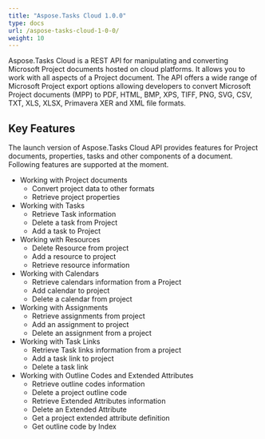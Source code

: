 ```yaml
---
title: "Aspose.Tasks Cloud 1.0.0"
type: docs
url: /aspose-tasks-cloud-1-0-0/
weight: 10
---
```


Aspose.Tasks Cloud is a REST API for manipulating and converting Microsoft Project documents hosted on cloud platforms. It allows you to work with all aspects of a Project document. The API offers a wide range of Microsoft Project export options allowing developers to convert Microsoft Project documents (MPP) to PDF, HTML, BMP, XPS, TIFF, PNG, SVG, CSV, TXT, XLS, XLSX, Primavera XER and XML file formats.
## **Key Features**
The launch version of Aspose.Tasks Cloud API provides features for Project documents, properties, tasks and other components of a document. Following features are supported at the moment.

- Working with Project documents
  - Convert project data to other formats
  - Retrieve project properties
- Working with Tasks
  - Retrieve Task information
  - Delete a task from Project
  - Add a task to Project
- Working with Resources
  - Delete Resource from project
  - Add a resource to project
  - Retrieve resource information
- Working with Calendars
  - Retrieve calendars information from a Project
  - Add calendar to project
  - Delete a calendar from project
- Working with Assignments
  - Retrieve assignments from project
  - Add an assignment to project
  - Delete an assignment from a project
- Working with Task Links
  - Retrieve Task links information from a project
  - Add a task link to project
  - Delete a task link
- Working with Outline Codes and Extended Attributes
  - Retrieve outline codes information
  - Delete a project outline code
  - Retrieve Extended Attributes information
  - Delete an Extended Attribute
  - Get a project extended attribute definition
  - Get outline code by Index
